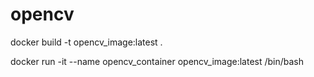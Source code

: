 # opencv
docker build -t opencv_image:latest .

docker run -it --name opencv_container opencv_image:latest /bin/bash
